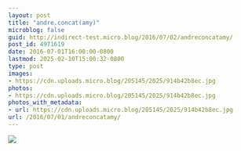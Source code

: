 ```yaml
---
layout: post
title: "andre.concat(amy)"
microblog: false
guid: http://indirect-test.micro.blog/2016/07/02/andreconcatamy/
post_id: 4971619
date: 2016-07-01T16:00:00-0800
lastmod: 2025-02-10T15:00:32-0800
type: post
images:
- https://cdn.uploads.micro.blog/205145/2025/914b42b8ec.jpg
photos:
- https://cdn.uploads.micro.blog/205145/2025/914b42b8ec.jpg
photos_with_metadata:
- url: https://cdn.uploads.micro.blog/205145/2025/914b42b8ec.jpg
url: /2016/07/01/andreconcatamy/
---
```

<img src="uploads/2025/914b42b8ec.jpg">
